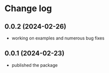 # Change log

## 0.0.2 (2024-02-26)

- working on examples and numerous bug fixes

## 0.0.1 (2024-02-23)

- published the package
